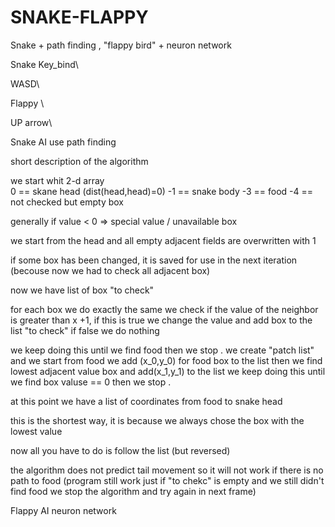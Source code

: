 # SNAKE-FLAPPY
Snake + path finding , "flappy bird" + neuron network


Snake Key_bind\

WASD\


Flappy \

UP arrow\


Snake AI use path finding  

short description of the algorithm


we start whit 2-d array  
 0 == skane head  (dist(head,head)=0)
-1 == snake body 
-3 == food 
-4 == not checked but empty box

generally if value < 0  => special value / unavailable box 

we start from the head and 
all empty adjacent fields are overwritten with 1

if some box has been changed, it is saved for use in the next iteration (becouse now we had to check all adjacent box) 

now we have list of box "to check" 

for each box we do exactly the same we check if the value of the neighbor is greater than x +1,
if this is true we change the value and add box to the list "to check"
if false we do nothing 

we keep doing this until we find food then we stop .
we create "patch list" 
and we start from food we add (x_0,y_0) for food box to the list 
then we find lowest adjacent value box and add(x_1,y_1) to the list 
we keep doing this until we find box valuse == 0 then we stop . 

at this point we have a list of coordinates from food to snake head 

this is the shortest way, it is because we always chose the box with the lowest value

now all you have to do is follow the list (but reversed)

the algorithm does not predict tail movement so it will not work if there is no path to food 
(program still work just if "to chekc" is empty and we still didn't find food we stop the algorithm and try again in next frame) 





Flappy AI neuron network
